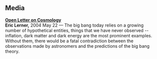 ## Media

[**Open Letter on Cosmology**](./open-letter-on-cosmology.md)<br>
**Eric Lerner,** 2004 May 22 — The big bang today relies on a growing number of hypothetical entities, things that we have never observed -- inflation, dark matter and dark energy are the most prominent examples. Without them, there would be a fatal contradiction between the observations made by astronomers and the predictions of the big bang theory.